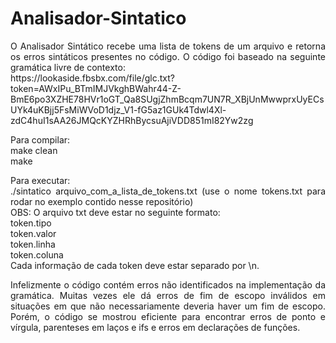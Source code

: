 # Analisador-Sintatico
<div style="text-align: justify"> 
O Analisador Sintático recebe uma lista de tokens de um arquivo e retorna os erros sintáticos presentes no código.
O código foi baseado na seguinte gramática livre de contexto: <br> https://lookaside.fbsbx.com/file/glc.txt?token=AWxIPu_BTmIMJVkghBWahr44-Z-BmE6po3XZHE78HVr1oGT_Qa8SUgjZhmBcqm7UN7R_XBjUnMwwprxUyECsUYk4uKBjj5FsMiWVoD1djz_V1-fG5az1GUk4Tdwl4Xl-zdC4huI1sAA26JMQcKYZHRhBycsuAjiVDD851mI82Yw2zg

Para compilar:<br>
make clean <br>
make

Para executar:<br>
./sintatico arquivo_com_a_lista_de_tokens.txt (use o nome tokens.txt para rodar no exemplo contido nesse repositório)
<br> OBS: O arquivo txt deve estar no seguinte formato: <br>
token.tipo <br>
token.valor <br>
token.linha <br>
token.coluna <br>
Cada informação de cada token deve estar separado por \n.

Infelizmente o código contém erros não identificados na implementação da gramática. Muitas vezes ele dá erros de fim de escopo inválidos em situações em que não necessariamente deveria haver um fim de escopo. Porém, o código se mostrou eficiente para encontrar erros de ponto e vírgula, parenteses em laços e ifs e erros em declarações de funções.


</div>
